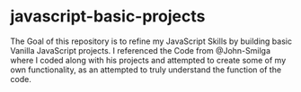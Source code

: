 # javascript-basic-projects
The Goal of this repository is to refine my JavaScript Skills by building basic Vanilla JavaScript projects.
I referenced the Code from @John-Smilga where I coded along with his projects and attempted to create some of my own functionality, as an attempted to truly understand the function of the code.

